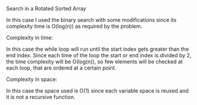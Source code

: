 Search in a Rotated Sorted Array

In this case I used the binary search with some modifications since its complexity time is O(log(n)) as required by the problem.

Complexity in time:

In this case the while loop will run until the start index gets greater than the end index. Since each time of the loop the start or end index is divided by 2, the time complexity will be O(log(n)), so few elements will be checked at each loop, that are ordered at a certain point.

Complexity in space:

In this case the space used is O(1) since each variable space is reused and it is not a recursive function.
